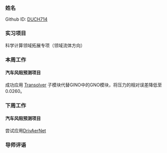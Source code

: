 ### 姓名
Github ID: [DUCH714](https://github.com/DUCH714)
### 实习项目
科学计算领域拓展专项（领域流体方向）
### 本周工作
#### 汽车风阻预测项目

成功应用 [Transolver](https://arxiv.org/abs/2402.02366) 子模块代替GINO中的GNO模块，将压力的相对误差降低至 0.0260。

### 下周工作
#### 汽车风阻预测项目
尝试应用[DrivAerNet](https://github.com/Mohamedelrefaie/DrivAerNet)

### 导师评语
